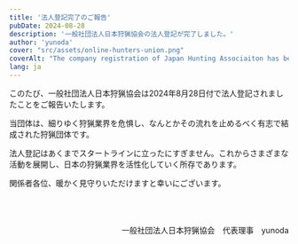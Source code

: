 ```yaml
---
title: '法人登記完了のご報告'
pubDate: 2024-08-28
description: '一般社団法人日本狩猟協会の法人登記が完了しました。'
author: 'yunoda'
cover: "src/assets/online-hunters-union.png" 
coverAlt: "The company registration of Japan Hunting Associaiton has been completed."
lang: ja
---
```


このたび、一般社団法人日本狩猟協会は2024年8月28日付で法人登記されましたことをご報告いたします。

当団体は、細りゆく狩猟業界を危惧し、なんとかその流れを止めるべく有志で結成された狩猟団体です。

法人登記はあくまでスタートラインに立ったにすぎません。これからさまざまな活動を展開し、日本の狩猟業界を活性化していく所存であります。

関係者各位、暖かく見守りいただけますと幸いにございます。

<br>
<br>
<br>

<div style="text-align: right;">
一般社団法人日本狩猟協会　代表理事　yunoda
</div>